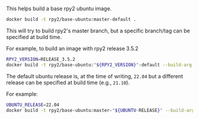 This helps build a base rpy2 ubuntu image.


```bash
docker build -t rpy2/base-ubuntu:master-default .
```

This will try to build rpy2's master branch, but a specific
branch/tag can be specified at build time.

For example, to build an image with rpy2 release 3.5.2

```bash
RPY2_VERSION=RELEASE_3.5.2
docker build -t rpy2/base-ubuntu:"${RPY2_VERSION}"-default --build-arg RPY2_VERSION="${RPY2_VERSION}" .
```

The default ubuntu release is, at the time of writing, `22.04`
but a different release can be specified at build time (e.g., `21.10`).

For example:

```bash
UBUNTU_RELEASE=22.04
docker build -t rpy2/base-ubuntu:master-"${UBUNTU-RELEASE}" --build-arg UBUNTU_RELEASE=$UBUNTU_RELEASE .
```
